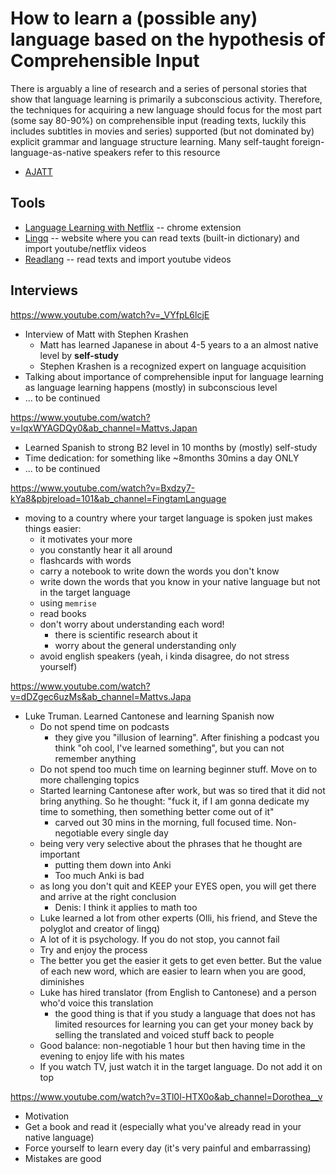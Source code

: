 # How to learn a (possible any) language based on the hypothesis of Comprehensible Input

There is arguably a line of research and a series of personal stories that show that language learning is primarily a subconscious activity. Therefore, the techniques for acquiring a new language should focus for the most part (some say 80-90%) on comprehensible input (reading texts, luckily this includes subtitles in movies and series) supported (but not dominated by) explicit grammar and language structure learning. Many self-taught foreign-language-as-native speakers refer to this resource

* [AJATT](http://www.alljapaneseallthetime.com/blog/)


## Tools

* [Language Learning with Netflix](https://chrome.google.com/webstore/detail/language-learning-with-ne/hoombieeljmmljlkjmnheibnpciblicm?hl=en) -- chrome extension
* [Lingq](https://www.lingq.com/) -- website where you can read texts (built-in dictionary) and import youtube/netflix videos
* [Readlang](https://readlang.com/) -- read texts and import youtube videos

## Interviews

<https://www.youtube.com/watch?v=_VYfpL6lcjE>

* Interview of Matt with Stephen Krashen
  * Matt has learned Japanese in about 4-5 years to a an almost native level by **self-study**
  * Stephen Krashen is a recognized expert on language acquisition
* Talking about importance of comprehensible input for language learning as language learning happens (mostly) in subconscious level
* ... to be continued

<https://www.youtube.com/watch?v=lqxWYAGDQy0&ab_channel=Mattvs.Japan>

* Learned Spanish to strong B2 level in 10 months by (mostly) self-study
* Time dedication: for something like ~8months 30mins a day ONLY
* ... to be continued

<https://www.youtube.com/watch?v=Bxdzy7-kYa8&pbjreload=101&ab_channel=FingtamLanguage>

* moving to a country where your target language is spoken just makes things easier:
  * it motivates your more
  * you constantly hear it all around
  * flashcards with words
  * carry a notebook to write down the words you don't know
  * write down the words that you know in your native language but not in the target language
  * using `memrise`
  * read books
  * don't worry about understanding each word!
    * there is scientific research about it
    * worry about the general understanding only
  * avoid english speakers (yeah, i kinda disagree, do not stress yourself)

<https://www.youtube.com/watch?v=dDZgec6uzMs&ab_channel=Mattvs.Japa>

* Luke Truman. Learned Cantonese and learning Spanish now
  * Do not spend time on podcasts
    * they give you "illusion of learning". After finishing a podcast you think "oh cool, I've learned something", but you can not remember anything
  * Do not spend too much time on learning beginner stuff. Move on to more challenging topics
  * Started learning Cantonese after work, but was so tired that it did not bring anything. So he thought: "fuck it, if I am gonna dedicate my time to something, then something better come out of it"
    * carved out 30 mins in the morning, full focused time. Non-negotiable every single day
  * being very very selective about the phrases that he thought are important
    * putting them down into Anki
    * Too much Anki is bad
  * as long you don't quit and KEEP your EYES open, you will get there and arrive at the right conclusion
    * Denis: I think it applies to math too
  * Luke learned a lot from other experts (Olli, his friend, and Steve the polyglot and creator of lingq)
  * A lot of it is psychology. If you do not stop, you cannot fail
  * Try and enjoy the process
  * The better you get the easier it gets to get even better. But the value of each new word, which are easier to learn when you are good, diminishes
  * Luke has hired translator (from English to Cantonese) and a person who'd voice this translation
    * the good thing is that if you study a language that does not has limited resources for learning you can get your money back by selling the translated and voiced stuff back to people
  * Good balance: non-negotiable 1 hour but then having time in the evening to enjoy life with his mates
  * If you watch TV, just watch it in the target language. Do not add it on top 

<https://www.youtube.com/watch?v=3Tl0l-HTX0o&ab_channel=Dorothea__v>

* Motivation
* Get a book and read it (especially what you've already read in your native language)
* Force yourself to learn every day (it's very painful and embarrassing)
* Mistakes are good
